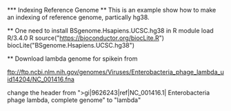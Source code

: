 *** Indexing Reference Genome
** This is an example show how to make an indexing of reference genome, partically hg38.

** One need to install BSgenome.Hsapiens.UCSC.hg38 in R
module load R/3.4.0
R
source("https://bioconductor.org/biocLite.R")
biocLite("BSgenome.Hsapiens.UCSC.hg38")

** Download lambda genome for spikein from

ftp://ftp.ncbi.nlm.nih.gov/genomes/Viruses/Enterobacteria_phage_lambda_uid14204/NC_001416.fna

change the header from ">gi|9626243|ref|NC_001416.1| Enterobacteria phage lambda, complete genome" to "lambda"


